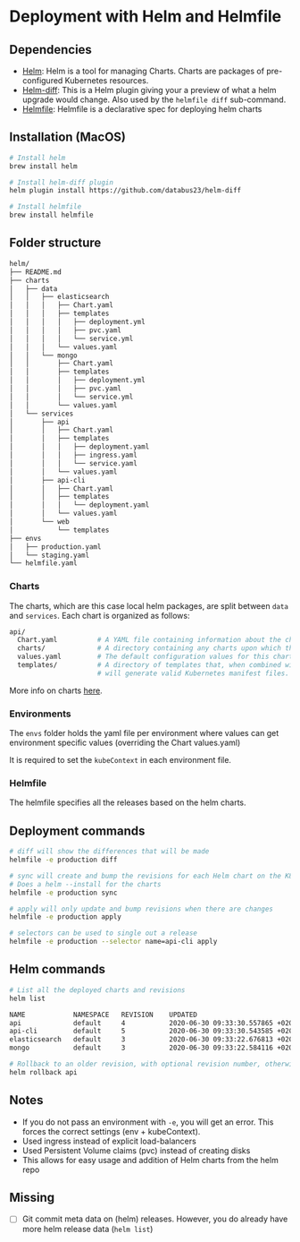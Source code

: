 # Deployment with Helm and Helmfile

## Dependencies
- [Helm](https://github.com/helm/helm): Helm is a tool for managing Charts. Charts are packages of pre-configured Kubernetes resources.
- [Helm-diff](https://github.com/databus23/helm-diff): This is a Helm plugin giving your a preview of what a helm upgrade would change. Also used by the `helmfile diff` sub-command.
- [Helmfile](https://github.com/roboll/helmfile): Helmfile is a declarative spec for deploying helm charts

## Installation (MacOS)

```bash
# Install helm
brew install helm

# Install helm-diff plugin
helm plugin install https://github.com/databus23/helm-diff

# Install helmfile
brew install helmfile
```

## Folder structure

```bash
helm/
├── README.md
├── charts
│   ├── data
│   │   ├── elasticsearch
│   │   │   ├── Chart.yaml
│   │   │   ├── templates
│   │   │   │   ├── deployment.yml
│   │   │   │   ├── pvc.yaml
│   │   │   │   └── service.yml
│   │   │   └── values.yaml
│   │   └── mongo
│   │       ├── Chart.yaml
│   │       ├── templates
│   │       │   ├── deployment.yml
│   │       │   ├── pvc.yaml
│   │       │   └── service.yml
│   │       └── values.yaml
│   └── services
│       ├── api
│       │   ├── Chart.yaml
│       │   ├── templates
│       │   │   ├── deployment.yaml
│       │   │   ├── ingress.yaml
│       │   │   └── service.yaml
│       │   └── values.yaml
│       ├── api-cli
│       │   ├── Chart.yaml
│       │   ├── templates
│       │   │   └── deployment.yaml
│       │   └── values.yaml
│       └── web
│           └── templates
├── envs
│   ├── production.yaml
│   └── staging.yaml
└── helmfile.yaml
```
### Charts
The charts, which are this case local helm packages, are split between `data` and `services`. Each chart is organized as follows:
```bash
api/
  Chart.yaml          # A YAML file containing information about the chart
  charts/             # A directory containing any charts upon which this chart depends.
  values.yaml         # The default configuration values for this chart
  templates/          # A directory of templates that, when combined with values,
                      # will generate valid Kubernetes manifest files.
```
More info on charts [here](https://helm.sh/docs/topics/charts/).

### Environments
The `envs` folder holds the yaml file per environment where values can get environment specific values (overriding the Chart values.yaml)

It is required to set the `kubeContext` in each environment file.

### Helmfile

The helmfile specifies all the releases based on the helm charts.

## Deployment commands

```bash
# diff will show the differences that will be made
helmfile -e production diff

# sync will create and bump the revisions for each Helm chart on the K8s cluster
# Does a helm --install for the charts
helmfile -e production sync

# apply will only update and bump revisions when there are changes
helmfile -e production apply

# selectors can be used to single out a release
helmfile -e production --selector name=api-cli apply
```

## Helm commands

```bash
# List all the deployed charts and revisions
helm list

NAME         	NAMESPACE	REVISION	UPDATED                              	STATUS  	CHART              	APP VERSION
api          	default  	4       	2020-06-30 09:33:30.557865 +0200 CEST	deployed	api-0.1.0          	1.0.0
api-cli      	default  	5       	2020-06-30 09:33:30.543585 +0200 CEST	deployed	api-cli-0.1.0      	1.0.0
elasticsearch	default  	3       	2020-06-30 09:33:22.676813 +0200 CEST	deployed	elasticsearch-0.1.0	5
mongo        	default  	3       	2020-06-30 09:33:22.584116 +0200 CEST	deployed	mongo-0.1.0        	4.0.9

# Rollback to an older revision, with optional revision number, otherwise rolls back to previous revieion
helm rollback api
```

## Notes
- If you do not pass an environment with `-e`, you will get an error. This forces the correct settings (env + kubeContext).
- Used ingress instead of explicit load-balancers
- Used Persistent Volume claims (pvc) instead of creating disks
- This allows for easy usage and addition of Helm charts from the helm repo

## Missing

- [ ] Git commit meta data on (helm) releases. However, you do already have more helm release data (`helm list`)
